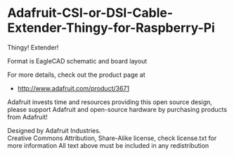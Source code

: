 # Adafruit-CSI-or-DSI-Cable-Extender-Thingy-for-Raspberry-Pi
Thingy! Extender!

Format is EagleCAD schematic and board layout

For more details, check out the product page at

   * http://www.adafruit.com/product/3671

Adafruit invests time and resources providing this open source design, 
please support Adafruit and open-source hardware by purchasing 
products from Adafruit!

Designed by Adafruit Industries.  
Creative Commons Attribution, Share-Alike license, check license.txt for more information
All text above must be included in any redistribution
